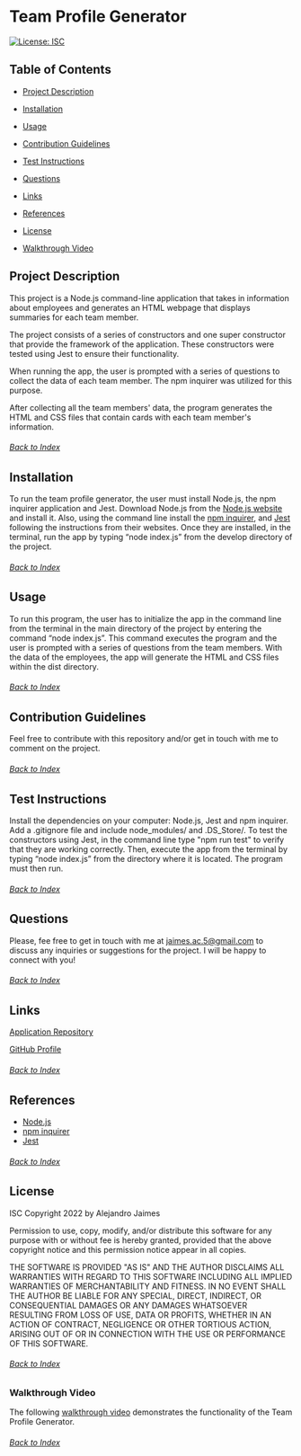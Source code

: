 # Team Profile Generator
[![License: ISC](https://img.shields.io/badge/License-ISC-blue.svg)](https://opensource.org/licenses/ISC)

## Table of Contents
- [Project Description](#Project-Description)

- [Installation](#Installation)

- [Usage](#Usage)

- [Contribution Guidelines](#Contribution-Guidelines)

- [Test Instructions](#Test-Instructions)

- [Questions](#Questions)

- [Links](#Links)

- [References](#References)

- [License](#License)

- [Walkthrough Video](#Walkthrough-Video)


## Project Description
This project is a Node.js command-line application that takes in information about employees and generates an HTML webpage that displays summaries for each team member.

The project consists of a series of constructors and one super constructor that provide the framework of the application. These constructors were tested using Jest to ensure their functionality.

When running the app, the user is prompted with a series of questions to collect the data of each team member. The npm inquirer was utilized for this purpose.

After collecting all the team members' data, the program generates the HTML and CSS files that contain cards with each team member's information.
###### [Back to Index](#Table-of-Contents)


## Installation
To run the team profile generator, the user must install Node.js, the npm inquirer application and Jest. Download Node.js from the [Node.js website](https://nodejs.org/en/) and install it. Also, using the command line install the [npm inquirer](https://www.npmjs.com/package/inquirer), and [Jest](https://jestjs.io/docs/getting-started) following the instructions from their websites. Once they are installed, in the terminal, run the app by typing “node index.js” from the develop directory of the project.
###### [Back to Index](#Table-of-Contents)
	

## Usage
To run this program, the user has to initialize the app in the command line from the terminal in the main directory of the project by entering the command “node index.js”. This command executes the program and the user is prompted with a series of questions from the team members. With the data of the employees, the app will generate the HTML and CSS files within the dist directory.
###### [Back to Index](#Table-of-Contents)
	

## Contribution Guidelines
Feel free to contribute with this repository and/or get in touch with me to comment on the project.
###### [Back to Index](#Table-of-Contents)
	

## Test Instructions
Install the dependencies on your computer: Node.js, Jest and npm inquirer. Add a .gitignore file and include node_modules/ and .DS_Store/. To test the constructors using Jest, in the command line type "npm run test" to verify that they are working correctly. Then, execute the app from the terminal by typing “node index.js” from the directory where it is located. The program must then run.
###### [Back to Index](#Table-of-Contents)
	

## Questions
Please, fee free to get in touch with me at jaimes.ac.5@gmail.com to discuss any inquiries or suggestions for the project. I will be happy to connect with you!
###### [Back to Index](#Table-of-Contents)
	

## Links
[Application Repository](https://github.com/AlexJCturbo/team_profile_generator)

[GitHub Profile](https://github.com/AlexJCturbo)
###### [Back to Index](#Table-of-Contents)


## References
- [Node.js](https://nodejs.org/en/)
- [npm inquirer](https://www.npmjs.com/package/inquirer)
- [Jest](https://jestjs.io/docs/getting-started)
###### [Back to Index](#Table-of-Contents)
	

## License
ISC
Copyright 2022 by Alejandro Jaimes
	
Permission to use, copy, modify, and/or distribute this software for any purpose with or without fee is hereby granted, provided that the above copyright notice and this permission notice appear in all copies.

THE SOFTWARE IS PROVIDED "AS IS" AND THE AUTHOR DISCLAIMS ALL WARRANTIES WITH REGARD TO THIS SOFTWARE INCLUDING ALL IMPLIED WARRANTIES OF MERCHANTABILITY AND FITNESS. IN NO EVENT SHALL THE AUTHOR BE LIABLE FOR ANY SPECIAL, DIRECT, INDIRECT, OR CONSEQUENTIAL DAMAGES OR ANY DAMAGES WHATSOEVER RESULTING FROM LOSS OF USE, DATA OR PROFITS, WHETHER IN AN ACTION OF CONTRACT, NEGLIGENCE OR OTHER TORTIOUS ACTION, ARISING OUT OF OR IN CONNECTION WITH THE USE OR PERFORMANCE OF THIS SOFTWARE.
###### [Back to Index](#Table-of-Contents)


### Walkthrough Video
The following [walkthrough video](https://drive.google.com/update) demonstrates the functionality of the Team Profile Generator.
###### [Back to Index](#Table-of-Contents)